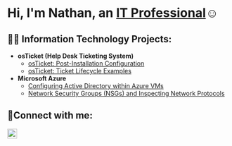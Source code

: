 <h1>Hi, I'm Nathan, an <a href="https://www.linkedin.com/in/nathan-butler-008b9a353/overlay/about-this-profile/?lipi=urn%3Ali%3Apage%3Ad_flagship3_profile_view_base%3BkxgDNAMqRMOzYvucaOprew%3D%3D">IT Professional</a>☺</h1>

<h2>👨‍💻 Information Technology Projects:</h2>

- <b>osTicket (Help Desk Ticketing System)</b>
  - [osTicket: Post-Installation Configuration](https://github.com/joshmadakorcc/post-install-config)
  - [osTicket: Ticket Lifecycle Examples](https://github.com/joshmadakorcc/ticket-lifecycle)
- <b>Microsoft Azure</b>
  - [Configuring Active Directory within Azure VMs](https://github.com/joshmadakorcc/configure-ad)
  - [Network Security Groups (NSGs) and Inspecting Network Protocols](https://github.com/joshmadakorcc/azure-network-protocols)

<h2>🤳Connect with me:</h2>

[<img align="left" alt="Josh | LinkedIn" width="22px" src="https://cdn.jsdelivr.net/npm/simple-icons@v3/icons/linkedin.svg" />][linkedin]

[linkedin]: https://www.linkedin.com/in/nathan-butler-008b9a353/overlay/about-this-profile/?lipi=urn%3Ali%3Apage%3Ad_flagship3_profile_view_base%3BkxgDNAMqRMOzYvucaOprew%3D%3D
